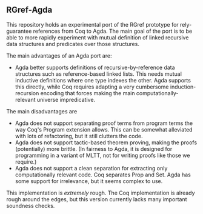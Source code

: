 RGref-Agda
----------
This repository holds an experimental port of the RGref prototype for rely-guarantee references from
Coq to Agda.  The main goal of the port is to be able to more rapidly experiment with mutual
definition of linked recursive data structures and predicates over those structures.

The main advantages of an Agda port are:
- Agda better supports definitions of recursive-by-reference data structures such as reference-based
  linked lists.  This needs mutual inductive definitions where one type indexes the other.  Agda
  supports this directly, while Coq requires adapting a very cumbersome induction-recursion encoding
  that forces making the main computationally-relevant universe impredicative.

The main disadvantages are
- Agda does not support separating proof terms from program terms the way Coq's Program extension
  allows.  This can be somewhat alleviated with lots of refactoring, but it still clutters the code.
- Agda does not support tactic-based theorem proving, making the proofs (potentially) more brittle.
  (In fairness to Agda, it is designed for programming in a variant of MLTT, not for writing proofs
  like those we require.)
- Agda does not support a clean separation for extracting only computationally relevant code.  Coq
  separates Prop and Set.  Agda has some support for irrelevance, but it seems complex to use.

This implementation is *extremely* rough.  The Coq implementation is already rough around the edges,
but this version currently lacks many important soundness checks.
